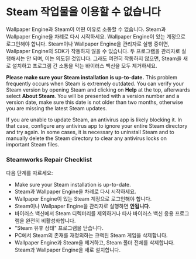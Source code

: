 # Steam 작업물을 이용할 수 없습니다

Wallpaper Engine과 Steam이 어떤 이유로 소통할 수 없습니다. Steam과 Wallpaper Engine을 차례로 다시 시작하세요. Wallpaper Engine이 있는 계정으로 로그인해야 합니다. Steam이나 Wallpaper Engine을 관리자로 실행 중이면, Wallpaper Engine의 SDK가 작동하지 않을 수 있습니다. 두 프로그램을 관리자로 실행해서는 안 되며, 이는 의도된 것입니다. 그래도 여전히 작동하지 않으면, Steam을 새로 설치하고 프로그램 간 소통을 막는 바이러스 백신을 모두 제거하세요.

**Please make sure your Steam installation is up-to-date.** This problem frequently occurs when Steam is extremely outdated. You can verify your Steam version by opening Steam and clicking on **Help** at the top, afterwards select **About Steam**. You will be presented with a version number and a version date, make sure this date is not older than two months, otherwise you are missing the latest Steam updates.

If you are unable to update Steam, an antivirus app is likely blocking it. In that case, configure any antivirus app to ignore your entire Steam directory and try again. In some cases, it is necessary to uninstall Steam and to manually delete the Steam directory to clear any antivirus locks on important Steam files.

### Steamworks Repair Checklist

다음 단계를 따르세요:

* Make sure your Steam installation is up-to-date.
* Steam과 Wallpaper Engine을 차례로 다시 시작하세요.
* Wallpaper Engine이 있는 Steam 계정으로 로그인해야 합니다.
* Steam이나 Wallpaper Engine을 관리자로 실행하면 **안됩니다**.
* 바이러스 백신에서 Steam 디렉터리를 제외하거나 타사 바이러스 백신 응용 프로그램을 완전히 비활성화합니다.
* "Steam 유휴 상태" 프로그램을 닫습니다.
* PC에서 Steam의 존재를 재정의하는 크랙된 Steam 게임을 삭제합니다.
* Wallpaper Engine과 Steam을 제거하고, Steam 폴더 전체를 삭제합니다. Steam과 Wallpaper Engine을 새로 설치합니다.

